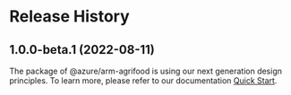# Release History
    
## 1.0.0-beta.1 (2022-08-11)

The package of @azure/arm-agrifood is using our next generation design principles. To learn more, please refer to our documentation [Quick Start](https://aka.ms/js-track2-quickstart).
